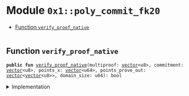 
<a id="0x1_poly_commit_fk20"></a>

# Module `0x1::poly_commit_fk20`



-  [Function `verify_proof_native`](#0x1_poly_commit_fk20_verify_proof_native)


<pre><code></code></pre>



<a id="0x1_poly_commit_fk20_verify_proof_native"></a>

## Function `verify_proof_native`



<pre><code><b>public</b> <b>fun</b> <a href="poly_commit_fk20.md#0x1_poly_commit_fk20_verify_proof_native">verify_proof_native</a>(multiproof: <a href="../../move-stdlib/doc/vector.md#0x1_vector">vector</a>&lt;u8&gt;, commitment: <a href="../../move-stdlib/doc/vector.md#0x1_vector">vector</a>&lt;u8&gt;, points_x: <a href="../../move-stdlib/doc/vector.md#0x1_vector">vector</a>&lt;u64&gt;, points_prove_out: <a href="../../move-stdlib/doc/vector.md#0x1_vector">vector</a>&lt;<a href="../../move-stdlib/doc/vector.md#0x1_vector">vector</a>&lt;u8&gt;&gt;, domain_size: u64): bool
</code></pre>



<details>
<summary>Implementation</summary>


<pre><code><b>public</b> <b>native</b> <b>fun</b> <a href="poly_commit_fk20.md#0x1_poly_commit_fk20_verify_proof_native">verify_proof_native</a>(
    multiproof: <a href="../../move-stdlib/doc/vector.md#0x1_vector">vector</a>&lt;u8&gt;,
    commitment: <a href="../../move-stdlib/doc/vector.md#0x1_vector">vector</a>&lt;u8&gt;,
    points_x: <a href="../../move-stdlib/doc/vector.md#0x1_vector">vector</a>&lt;u64&gt;,
    points_prove_out: <a href="../../move-stdlib/doc/vector.md#0x1_vector">vector</a>&lt;<a href="../../move-stdlib/doc/vector.md#0x1_vector">vector</a>&lt;u8&gt;&gt;,
    domain_size: u64,
): bool;
</code></pre>



</details>


[move-book]: https://endless.dev/move/book/SUMMARY
